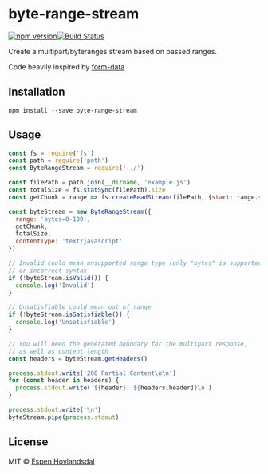 # byte-range-stream

[![npm version](http://img.shields.io/npm/v/byte-range-stream.svg?style=flat-square)](http://browsenpm.org/package/byte-range-stream)[![Build Status](http://img.shields.io/travis/rexxars/byte-range-stream/master.svg?style=flat-square)](https://travis-ci.org/rexxars/byte-range-stream)

Create a multipart/byteranges stream based on passed ranges.

Code heavily inspired by [form-data](https://github.com/form-data/form-data)

## Installation

```
npm install --save byte-range-stream
```

## Usage

```js
const fs = require('fs')
const path = require('path')
const ByteRangeStream = require('../')

const filePath = path.join(__dirname, 'example.js')
const totalSize = fs.statSync(filePath).size
const getChunk = range => fs.createReadStream(filePath, {start: range.start, end: range.end})

const byteStream = new ByteRangeStream({
  range: 'bytes=0-100',
  getChunk,
  totalSize,
  contentType: 'text/javascript'
})

// Invalid could mean unsupported range type (only "bytes" is supported)
// or incorrect syntax
if (!byteStream.isValid()) {
  console.log('Invalid')
}

// Unsatisfiable could mean out of range
if (!byteStream.isSatisfiable()) {
  console.log('Unsatisfiable')
}

// You will need the generated boundary for the multipart response,
// as well as content length
const headers = byteStream.getHeaders()

process.stdout.write('206 Partial Content\n\n')
for (const header in headers) {
  process.stdout.write(`${header}: ${headers[header]}\n`)
}

process.stdout.write('\n')
byteStream.pipe(process.stdout)
```

## License

MIT © [Espen Hovlandsdal](https://espen.codes/)

